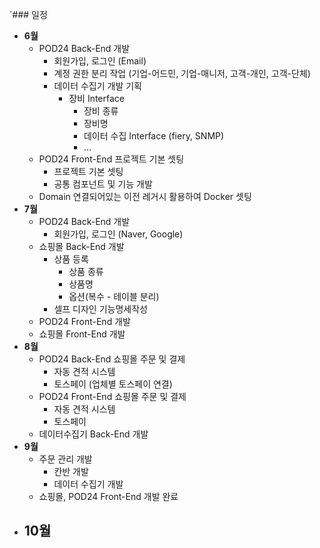 `### 일정
- **6월**
	- POD24 Back-End 개발
		- 회원가입, 로그인 (Email)
		- 계정 권한 분리 작업 (기업-어드민, 기업-매니저, 고객-개인, 고객-단체)
		- 데이터 수집기 개발 기획
			- 장비 Interface
				- 장비 종류
				- 장비명
				- 데이터 수집 Interface (fiery, SNMP)
				- ...
	- POD24 Front-End 프로젝트 기본 셋팅
		- 프로젝트 기본 셋팅
		- 공통 컴포넌트 및 기능 개발
	- Domain 연결되어있는 이전 레거시 활용하여 Docker 셋팅
- **7월**
	- POD24 Back-End 개발
		- 회원가입, 로그인 (Naver, Google)
	- 쇼핑몰 Back-End 개발
		- 상품 등록
			- 상품 종류
			- 상품명
			- 옵션(복수 - 테이블 분리)
		- 셀프 디자인 기능명세작성
	- POD24 Front-End 개발
	- 쇼핑몰 Front-End 개발
- **8월**
	- POD24 Back-End 쇼핑몰 주문 및 결제
		- 자동 견적 시스템
		- 토스페이 (업체별 토스페이 연결)
	- POD24 Front-End 쇼핑몰 주문 및 결제
		- 자동 견적 시스템
		- 토스페이
	- 데이터수집기 Back-End 개발
- **9월** 
	- 주문 관리 개발
		- 칸반 개발
		- 데이터 수집기 개발
	- 쇼핑몰, POD24 Front-End 개발 완료
- **10월**
	- 